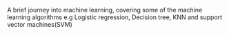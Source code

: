 A brief journey into machine learning, covering some of the machine learning algorithms e.g Logistic regression, Decision tree, KNN and support vector machines(SVM)
